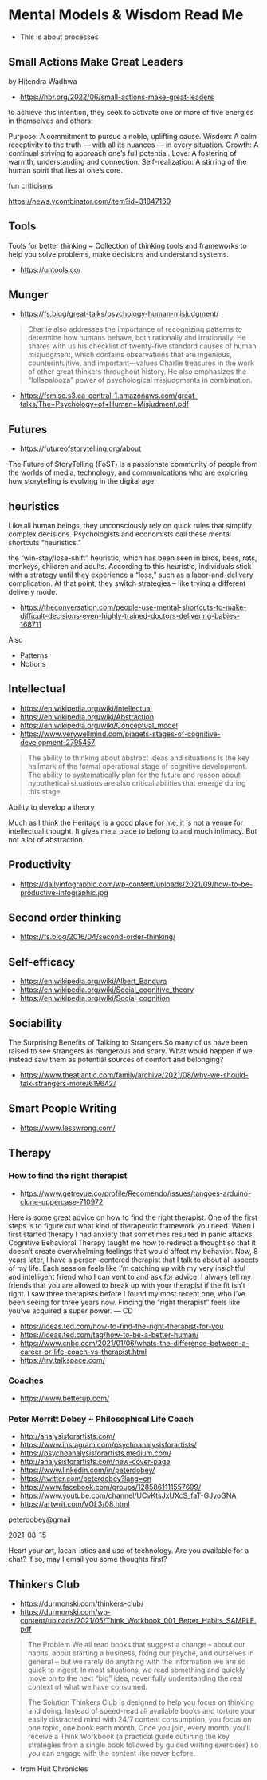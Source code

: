 # Mental Models & Wisdom Read Me

* This is about processes

## Small Actions Make Great Leaders
by Hitendra Wadhwa

* https://hbr.org/2022/06/small-actions-make-great-leaders

to achieve this intention, they seek to activate one or more of five energies in themselves and others:

Purpose: A commitment to pursue a noble, uplifting cause.
Wisdom: A calm receptivity to the truth — with all its nuances — in every situation.
Growth: A continual striving to approach one’s full potential.
Love: A fostering of warmth, understanding and connection.
Self-realization: A stirring of the human spirit that lies at one’s core.

fun criticisms

https://news.ycombinator.com/item?id=31847160
## Tools

Tools for better thinking ~ Collection of thinking tools and frameworks to help you solve problems, make decisions and understand systems.
* https://untools.co/

## Munger

* https://fs.blog/great-talks/psychology-human-misjudgment/

> Charlie also addresses the importance of recognizing patterns to determine how humans behave, both rationally and irrationally. He shares with us his checklist of twenty-five standard causes of human misjudgment, which contains observations that are ingenious, counterintuitive, and important—values Charlie treasures in the work of other great thinkers throughout history. He also emphasizes the “lollapalooza” power of psychological misjudgments in combination.

* https://fsmisc.s3.ca-central-1.amazonaws.com/great-talks/The+Psychology+of+Human+Misjudment.pdf

## Futures

* https://futureofstorytelling.org/about

The Future of StoryTelling (FoST) is a passionate community of people from the worlds of media, technology, and communications who are exploring how storytelling is evolving in the digital age.


## heuristics

Like all human beings, they unconsciously rely on quick rules that simplify complex decisions. Psychologists and economists call these mental shortcuts “heuristics.”

the “win-stay/lose-shift” heuristic, which has been seen in birds, bees, rats, monkeys, children and adults. According to this heuristic, individuals stick with a strategy until they experience a “loss,” such as a labor-and-delivery complication. At that point, they switch strategies – like trying a different delivery mode.

* https://theconversation.com/people-use-mental-shortcuts-to-make-difficult-decisions-even-highly-trained-doctors-delivering-babies-168711

Also

* Patterns
* Notions


## Intellectual

* https://en.wikipedia.org/wiki/Intellectual
* https://en.wikipedia.org/wiki/Abstraction
* https://en.wikipedia.org/wiki/Conceptual_model
* https://www.verywellmind.com/piagets-stages-of-cognitive-development-2795457

>The ability to thinking about abstract ideas and situations is the key hallmark of the formal operational stage of cognitive development. The ability to systematically plan for the future and reason about hypothetical situations are also critical abilities that emerge during this stage.

Ability to develop a theory

Much as I think the Heritage is a good place for me, it is not a venue for intellectual thought. It gives me a place to belong to and much intimacy. But not a lot of abstraction.

## Productivity

* https://dailyinfographic.com/wp-content/uploads/2021/09/how-to-be-productive-infographic.jpg

## Second order thinking

* https://fs.blog/2016/04/second-order-thinking/


## Self-efficacy

* https://en.wikipedia.org/wiki/Albert_Bandura
* https://en.wikipedia.org/wiki/Social_cognitive_theory
* https://en.wikipedia.org/wiki/Social_cognition



## Sociability

The Surprising Benefits of Talking to Strangers
So many of us have been raised to see strangers as dangerous and scary. What would happen if we instead saw them as potential sources of comfort and belonging?

* https://www.theatlantic.com/family/archive/2021/08/why-we-should-talk-strangers-more/619642/



## Smart People Writing

* https://www.lesswrong.com/


## Therapy


### How to find the right therapist

* https://www.getrevue.co/profile/Recomendo/issues/tangoes-arduino-clone-uppercase-710972

Here is some great advice on how to find the right therapist. One of the first steps is to figure out what kind of therapeutic framework you need. When I first started therapy I had anxiety that sometimes resulted in panic attacks. Cognitive Behavioral Therapy taught me how to redirect a thought so that it doesn’t create overwhelming feelings that would affect my behavior. Now, 8 years later, I have a person-centered therapist that I talk to about all aspects of my life. Each session feels like I’m catching up with my very insightful and intelligent friend who I can vent to and ask for advice. I always tell my friends that you are allowed to break up with your therapist if the fit isn’t right. I saw three therapists before I found my most recent one, who I’ve been seeing for three years now. Finding the “right therapist” feels like you’ve acquired a super power. — CD

* https://ideas.ted.com/how-to-find-the-right-therapist-for-you
* https://ideas.ted.com/tag/how-to-be-a-better-human/
* https://www.cnbc.com/2021/01/06/whats-the-difference-between-a-career-or-life-coach-vs-therapist.html
* https://try.talkspace.com/


### Coaches

* https://www.betterup.com/


### Peter Merritt Dobey ~ Philosophical Life Coach

* http://analysisforartists.com/
* https://www.instagram.com/psychoanalysisforartists/
* https://psychoanalysisforartists.medium.com/
* http://analysisforartists.com/new-cover-page
* https://www.linkedin.com/in/peterdobey/
* https://twitter.com/peterdobey?lang=en
* https://www.facebook.com/groups/1285861111557699/
* https://www.youtube.com/channel/UCvKtsJxUXcS_faT-GJyoGNA
* https://artwrit.com/VOL3/08.html

peterdobey@gmail

2021-08-15

Heart your art, lacan-istics and use of technology.
Are you available for a chat? If so, may I email you some thoughts first?


## Thinkers Club

* https://durmonski.com/thinkers-club/
* https://durmonski.com/wp-content/uploads/2021/05/Think_Workbook_001_Better_Habits_SAMPLE.pdf

>The Problem
>We all read books that suggest a change – about our habits, about starting a business, fixing our psyche, and ourselves in general – but we rarely do anything with the information we are so quick to ingest. In most situations, we read something and quickly move on to the next “big” idea, never fully understanding the real context of what we have consumed.
>
>The Solution
>Thinkers Club is designed to help you focus on thinking and doing. Instead of speed-read all available books and torture your easily distracted mind with 24/7 content consumption, you focus on one topic, one book each month. Once you join, every month, you’ll receive a Think Workbook (a practical guide outlining the key strategies from a single book followed by guided writing exercises) so you can engage with the content like never before.

* from Huit Chronicles

